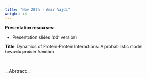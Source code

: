 ```yaml
---
title: "Nov 28th - Amir Vajdi"
weight: 15
---
```


__Presentation resourses:__

- [Presentation slides (pdf version)](slides(5).pdf)


__Title:__ Dynamics of Protein-Protein Interactions: A probabilistic model towards protein function
</br>

</br>
</br>
__Abstract:__